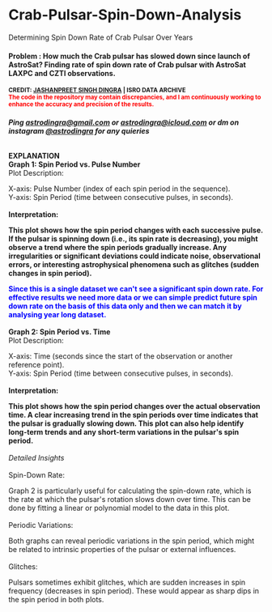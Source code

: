 # Crab-Pulsar-Spin-Down-Analysis
Determining Spin Down Rate of Crab Pulsar Over Years

#### Problem : How much the Crab pulsar has slowed down since launch of AstroSat? Finding rate of spin down rate of Crab pulsar with AstroSat LAXPC and CZTI observations.
<small><b>CREDIT: [JASHANPREET SINGH DINGRA](https://astrodingra.github.io) | ISRO DATA ARCHIVE</b><br><b style="color:red">The code in the repository may contain discrepancies, and I am continuously working to enhance the accuracy and precision of the results.</b></small> <br>
###### <b>Ping astrodingra@gmail.com or astrodingra@icloud.com or dm on instagram [@astrodingra](https://wwww.instagram.com/astrodingra) for any quieries </b>
<b>EXPLANATION</b> <br>
<b>Graph 1: Spin Period vs. Pulse Number</b><br>
Plot Description:<br>

X-axis: Pulse Number (index of each spin period in the sequence).<br>
Y-axis: Spin Period (time between consecutive pulses, in seconds).<br><br>
<b>Interpretation:</b><br>

<b>This plot shows how the spin period changes with each successive pulse.
If the pulsar is spinning down (i.e., its spin rate is decreasing), you might observe a trend where the spin periods gradually increase.
Any irregularities or significant deviations could indicate noise, observational errors, or interesting astrophysical phenomena such as glitches (sudden changes in spin period).</b>

<b style="color:blue">Since this is a single dataset we can't see a significant spin down rate. For effective results we need more data or we can simple predict future spin down rate on the basis of this data only and then we can match it by analysing year long dataset.</b>
<br><br>
<b>Graph 2: Spin Period vs. Time</b><br>
Plot Description:<br>

X-axis: Time (seconds since the start of the observation or another reference point).<br>
Y-axis: Spin Period (time between consecutive pulses, in seconds).<br><br>
<b>Interpretation:</b><br>

<b>This plot shows how the spin period changes over the actual observation time.
A clear increasing trend in the spin periods over time indicates that the pulsar is gradually slowing down.
This plot can also help identify long-term trends and any short-term variations in the pulsar's spin period.</b><br><br>
<i>Detailed Insights</i><br><br>
Spin-Down Rate:<br>

Graph 2 is particularly useful for calculating the spin-down rate, which is the rate at which the pulsar's rotation slows down over time. This can be done by fitting a linear or polynomial model to the data in this plot.<br><br>
Periodic Variations:

Both graphs can reveal periodic variations in the spin period, which might be related to intrinsic properties of the pulsar or external influences.<br><br>
Glitches:

Pulsars sometimes exhibit glitches, which are sudden increases in spin frequency (decreases in spin period). These would appear as sharp dips in the spin period in both plots.
